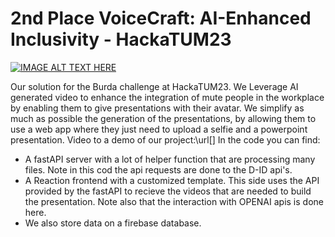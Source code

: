 # 2nd Place VoiceCraft: AI-Enhanced Inclusivity - HackaTUM23

[![IMAGE ALT TEXT HERE](https://img.youtube.com/vi/D3r6sV6Q71U/0.jpg)](https://www.youtube.com/watch?v=D3r6sV6Q71U)

Our solution for the Burda challenge at HackaTUM23. We Leverage AI generated video to enhance the integration of mute people in the workplace by enabling them to give presentations with their avatar. We simplify as much as possible the generation of the presentations, by allowing them to use a web app where they just need to upload a selfie and a powerpoint presentation.
Video to a demo of our project:\url[]
In the code you can find:

- A fastAPI server with a lot of helper function that are processing many files. Note in this cod the api requests are done to the D-ID api's.
- A Reaction frontend with a customized template. This side uses the API provided by the fastAPI to recieve the videos that are needed to build the presentation. Note also that the interaction with OPENAI apis is done here.
- We also store data on a firebase database.

